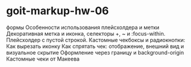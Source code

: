 # goit-markup-hw-06

формы
Особенности использования плейсхолдера и метки
Декоративная метка и иконка, селекторы +, ~ и :focus-within. Плейсхолдер с пустой строкой.
Кастомные чекбоксы и радиокнопки:
Как вырезать иконку
Как спрятать чек: отображение, внешний вид и визуальное скрытие
Оформление через границу и background-origin
Кастомные чеки от Макеева

